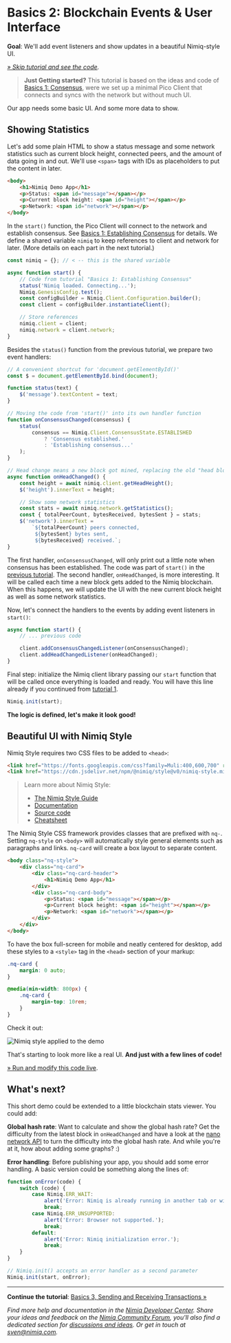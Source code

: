 # Basics 2: Blockchain Events & User Interface

**Goal**: We'll add event listeners and show updates in a beautiful Nimiq-style UI.

_[» Skip tutorial and see the code](playground.html#basics-2-events-and-ui-demo.html)._

> **Just Getting started?**
> This tutorial is based on the ideas and code of [Basics 1: Consensus](basics-1-consensus.md),
> were we set up a minimal Pico Client that connects and syncs with the network but without much UI.

Our app needs some basic UI. And some more data to show.

## Showing Statistics

Let's add some plain HTML to show a status message and some network statistics such as
current block height, connected peers, and the amount of data going in and out.
We'll use `<span>` tags with IDs as placeholders to put the content in later.

```html
<body>
    <h1>Nimiq Demo App</h1>
    <p>Status: <span id="message"></span></p>
    <p>Current block height: <span id="height"></span></p>
    <p>Network: <span id="network"></span></p>
</body>
```

In the `start()` function, the Pico Client will connect to the network and
establish consensus.
See [Basics 1: Establishing Consensus](basics-1-consensus) for details.
We define a shared variable `nimiq` to keep references to client and network for later.
(More details on each part in the next tutorial.)

```js
const nimiq = {}; // < -- this is the shared variable

async function start() {
    // Code from tutorial "Basics 1: Establishing Consensus"
    status('Nimiq loaded. Connecting...');
    Nimiq.GenesisConfig.test();
    const configBuilder = Nimiq.Client.Configuration.builder();
    const client = configBuilder.instantiateClient();

    // Store references
    nimiq.client = client;
    nimiq.network = client.network;
}
```

Besides the `status()` function from the previous tutorial, we prepare two event handlers:

```js
// A convenient shortcut for 'document.getElementById()'
const $ = document.getElementById.bind(document);

function status(text) {
    $('message').textContent = text;
}

// Moving the code from 'start()' into its own handler function
function onConsensusChanged(consensus) {
    status(
        consensus == Nimiq.Client.ConsensusState.ESTABLISHED
            ? 'Consensus established.'
            : 'Establishing consensus...'
    );
}

// Head change means a new block got mined, replacing the old "head block"
async function onHeadChanged() {
    const height = await nimiq.client.getHeadHeight();
    $('height').innerText = height;

    // Show some network statistics
    const stats = await nimiq.network.getStatistics();
    const { totalPeerCount, bytesReceived, bytesSent } = stats;
    $('network').innerText =
        `${totalPeerCount} peers connected,
         ${bytesSent} bytes sent,
         ${bytesReceived} received.`;
}
```

The first handler, `onConsensusChanged`, will only print out a little note when consensus has been established.
The code was part of `start()` in the [previous tutorial](basics-1-consensus).
The second handler, `onHeadChanged`, is more interesting.
It will be called each time a new block gets added to the Nimiq blockchain.
When this happens, we will update the UI with the new current block height as well as some network statistics.

Now, let's connect the handlers to the events by adding event listeners in `start()`:

```js
async function start() {
    // ... previous code

    client.addConsensusChangedListener(onConsensusChanged);
    client.addHeadChangedListener(onHeadChanged);
}
```

Final step: initialize the Nimiq client library passing our `start` function
that will be called once everything is loaded and ready.
You will have this line already if you continued from [tutorial 1](basics-1-consensus).

```js
Nimiq.init(start);
```

**The logic is defined, let's make it look good!**

## Beautiful UI with Nimiq Style

Nimiq Style requires two CSS files to be added to `<head>`:

```html
<link href="https://fonts.googleapis.com/css?family=Muli:400,600,700" rel="stylesheet">
<link href="https://cdn.jsdelivr.net/npm/@nimiq/style@v0/nimiq-style.min.css" rel="stylesheet">
```

> Learn more about Nimiq Style:
>
> * [The Nimiq Style Guide](http://nimiq.com/styleguide/)
> * [Documentation](https://nimiq.github.io/submodules/style/#nimiq-style-framework)
> * [Source code](https://github.com/nimiq/nimiq-style)
> * [Cheatsheet](https://nimiq.github.io/submodules/style/demo.html)

The Nimiq Style CSS framework provides classes that are prefixed with `nq-`.
Setting `nq-style` on `<body>` will automatically style general elements such as paragraphs and links.
`nq-card` will create a box layout to separate content.

```html
<body class="nq-style">
    <div class="nq-card">
        <div class="nq-card-header">
            <h1>Nimiq Demo App</h1>
        </div>
        <div class="nq-card-body">
            <p>Status: <span id="message"></span></p>
            <p>Current block height: <span id="height"></span></p>
            <p>Network: <span id="network"></span></p>
        </div>
    </div>
</body>
```

To have the box full-screen for mobile and neatly centered for desktop,
add these styles to a `<style>` tag in the `<head>` section of your markup:

```css
.nq-card {
    margin: 0 auto;
}

@media(min-width: 800px) {
    .nq-card {
        margin-top: 10rem;
    }
}
```

Check it out:

![Nimiq style applied to the demo](resources/nimiq-style.png)

That's starting to look more like a real UI.
**And just with a few lines of code!**


[» Run and modify this code live](playground.html#basics-2-events-and-ui-demo.html).

## What's next?

This short demo could be extended to a little blockchain stats viewer.
You could add:

**Global hash rate**: Want to calculate and show the global hash rate?
Get the difficulty from the latest block in `onHeadChanged`
and have a look at the [nano network API](https://github.com/nimiq/nano-api/blob/1b020bf13855e5eac484c36d5c6ca4f19081bb42/src/nano-network-api.js#L468)
to turn the difficulty into the global hash rate.
And while you're at it, how about adding some graphs? :)

**Error handling**: Before publishing your app, you should add some error handling.
A basic version could be something along the lines of:

```js
function onError(code) {
    switch (code) {
        case Nimiq.ERR_WAIT:
            alert('Error: Nimiq is already running in another tab or window.');
            break;
        case Nimiq.ERR_UNSUPPORTED:
            alert('Error: Browser not supported.');
            break;
        default:
            alert('Error: Nimiq initialization error.');
            break;
    }
}

// Nimiq.init() accepts an error handler as a second parameter
Nimiq.init(start, onError);
```

---

**Continue the tutorial**: [Basics 3, Sending and Receiving Transactions »](basics-3-transactions)

_Find more help and documentation in the [Nimiq Developer Center](https://nimiq.com/developers/).
Share your ideas and feedback on the [Nimiq Community Forum](https://forum.nimiq.community),
you'll also find a dedicated section for [discussions and ideas](https://forum.nimiq.community/c/documentation/drafts).
Or get in touch at [sven@nimiq.com](mailto:sven@nimiq.com)._
